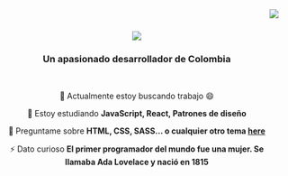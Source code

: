 <img align="right" src="https://visitor-badge.laobi.icu/badge?page_id=CristianDavid313.CristianDavid313" />

<h1 align="center">
    <img src="https://readme-typing-svg.herokuapp.com/?font=Righteous&size=35&center=true&vCenter=true&width=500&height=70&duration=4000&lines=Hola+a+todos!+👋;+Me+llamo+Cristian+David!;" />
</h1>

<h3 align="center">Un apasionado desarrollador de Colombia</h3>

<br/>

<div align="center">
 
 🔭 Actualmente estoy buscando trabajo :smile:
 
 🌱 Estoy estudiando **JavaScript, React, Patrones de diseño**

💬 Preguntame sobre **HTML, CSS, SASS... o cualquier otro tema [here](https://github.com/CristianDavid313/CristianDavid313/issues)**

⚡ Dato curioso **El primer programador del mundo fue una mujer. Se llamaba Ada Lovelace y nació en 1815**

 </div>